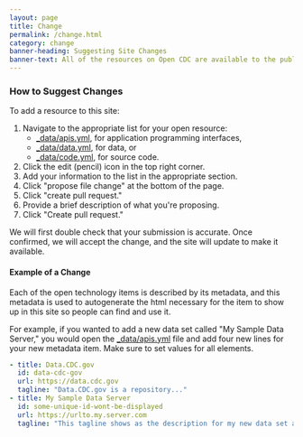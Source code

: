 ```yaml
---
layout: page
title: Change
permalink: /change.html
category: change
banner-heading: Suggesting Site Changes
banner-text: All of the resources on Open CDC are available to the public by CDC public health programs. If you’re part of CDC and know of data, code, or an API that isn’t on this list but should be, please add it using the directions below.
---
```


### How to Suggest Changes

To add a resource to this site:

1. Navigate to the appropriate list for your open resource:
   * [_data/apis.yml](https://github.com/CDCgov/opencdc/blob/master/_data/apis.yml), for application programming interfaces,
   * [_data/data.yml](https://github.com/CDCgov/opencdc/blob/master/_data/data.yml), for data, or
   * [_data/code.yml](https://github.com/CDCgov/opencdc/blob/master/_data/code.yml), for source code.
1. Click the edit (pencil) icon in the top right corner.
1. Add your information to the list in the appropriate section.
1. Click "propose file change" at the bottom of the page.
1. Click "create pull request."
1. Provide a brief description of what you're proposing.
1. Click "Create pull request."

We will first double check that your submission is accurate. Once confirmed, we will accept the change, and the site will update to make it available.

#### Example of a Change

Each of the open technology items is described by its metadata, and this metadata is used to autogenerate the html necessary for the item to show up in this site so people can find and use it.

For example, if you wanted to add a new data set called "My Sample Data Server," you would open the [_data/apis.yml](https://github.com/CDCgov/opencdc/blob/master/_data/apis.yml) file and add four new lines for your new metadata item. Make sure to set values for all elements.

```yml
- title: Data.CDC.gov
  id: data-cdc-gov
  url: https://data.cdc.gov
  tagline: "Data.CDC.gov is a repository..."
- title: My Sample Data Server
  id: some-unique-id-wont-be-displayed
  url: https://urlto.my.server.com
  tagline: "This tagline shows as the description for my new data set and will help users understand my data, so they can better use it."
```
